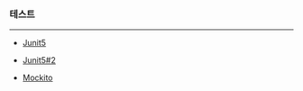 ### 테스트
------

 + [Junit5](https://github.com/hgs-study/DailyStudy/blob/main/Test/Junit5.md)

 + [Junit5#2](https://github.com/hgs-study/DailyStudy/blob/main/Test/Junit5%232.md)

 + [Mockito](https://github.com/hgs-study/DailyStudy/blob/main/Test/Mockito.md)
